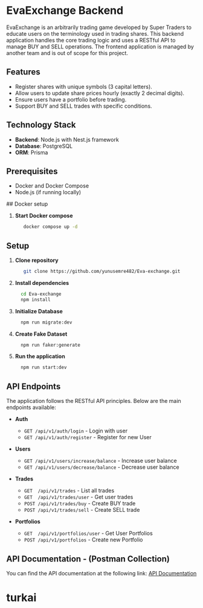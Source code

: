 # EvaExchange Backend

EvaExchange is an arbitrarily trading game developed by Super Traders to educate users on the terminology used in trading shares. This backend application handles the core trading logic and uses a RESTful API to manage BUY and SELL operations. The frontend application is managed by another team and is out of scope for this project.

## Features

- Register shares with unique symbols (3 capital letters).
- Allow users to update share prices hourly (exactly 2 decimal digits).
- Ensure users have a portfolio before trading.
- Support BUY and SELL trades with specific conditions.

## Technology Stack

- **Backend**: Node.js with Nest.js framework
- **Database**: PostgreSQL
- **ORM**: Prisma

## Prerequisites

- Docker and Docker Compose
- Node.js (if running locally)

## Docker setup 


1. **Start Docker compose**
   ```bash
      docker compose up -d 
   ```

## Setup

1. **Clone repository**

   ```bash
      git clone https://github.com/yunusemre482/Eva-exchange.git

   ```

2. **Install dependencies**
    ```bash
      cd Eva-exchange
      npm install
    ```


3. **Initialize Database**
    ```bash
      npm run migrate:dev
    ```

4. **Create Fake Dataset**
    ```bash
      npm run faker:generate 
    ```

5. **Run the application**
    ```bash
      npm run start:dev
    ```

## API Endpoints

The application follows the RESTful API principles. Below are the main endpoints available:
- **Auth**
  - `GET /api/v1/auth/login` - Login with user
  - `GET /api/v1/auth/register` - Register for new User

  
- **Users**
  - `GET /api/v1/users/increase/balance` - Increase user balance
  - `GET /api/v1/users/decrease/balance` - Decrease user balance

- **Trades**
  - `GET  /api/v1/trades`       - List all trades
  - `GET  /api/v1/trades/user`  - Get user trades
  - `POST /api/v1/trades/buy`   - Create BUY trade
  - `POST /api/v1/trades/sell`  - Create SELL trade

- **Portfolios**
  - `GET  /api/v1/portfolios/user` - Get User Portfolios
  - `POST /api/v1/portfolios` - Create new Portfolio

## API Documentation - (Postman Collection)

You can find the API documentation at the following
link: [API Documentation](https://www.postman.com/yunusemre482/workspace/eva-exchange)
# turkai
